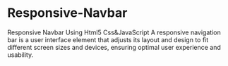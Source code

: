 # Responsive-Navbar
Responsive Navbar Using Html5 Css&JavaScript
A responsive navigation bar is a user interface element that adjusts 
its layout and design to fit different screen sizes and devices, ensuring optimal user experience and usability.
